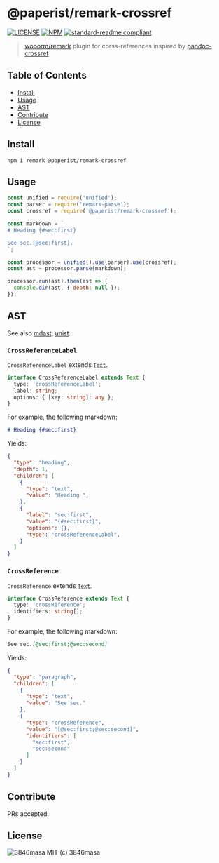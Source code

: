 # @paperist/remark-crossref

[![LICENSE][license-badge]][license]
[![NPM][npm-badge]][npm]
[![standard-readme compliant][standard-readme-badge]][standard-readme]

[npm]: https://www.npmjs.com/package/@paperist/remark-crossref
[license]: https://3846masa.mit-license.org
[standard-readme]: https://github.com/RichardLitt/standard-readme

[npm-badge]: https://img.shields.io/npm/v/@paperist/remark-crossref.svg?style=flat-square&logo=data:image/png;base64,iVBORw0KGgoAAAANSUhEUgAAACAAAAAgBAMAAACBVGfHAAAABGdBTUEAALGPC/xhBQAAAAFzUkdCAK7OHOkAAAAbUExURcwAAOeIiP////G7u/ri4tIZGdpFReJsbPC3t075sZwAAAAvSURBVCjPY2CgDWAThIMEsACjEhwIUCZg0dGCIqASwMAxMgXAgSzOwMAOC2TqAwBvzR4JxLaP0gAAAABJRU5ErkJggg==
[license-badge]: https://img.shields.io/badge/license-MIT-blue.svg?style=flat-square&logo=data:image/png;base64,iVBORw0KGgoAAAANSUhEUgAAABAAAAAQBAMAAADt3eJSAAAAIGNIUk0AAHomAACAhAAA%2BgAAAIDoAAB1MAAA6mAAADqYAAAXcJy6UTwAAAAVUExURSBTICJcIiNgIiZoJTuhNyt3Kf///%2BCqxSgAAAAGdFJOUwpclbn%2B4Fj6/H8AAAABYktHRAZhZrh9AAAACXBIWXMAAA3XAAAN1wFCKJt4AAAAB3RJTUUH4AkEEjEV7MDQQwAAAGBJREFUCNc1TUEKgDAMi07vE/Q%2BRD8g%2B4BbvAvi/79iMjDQJm1CC6BbDzRsZI3incIpYeYFhCaYnLiyPYnYkwWZFWoFHrSuttCmmbwXh0eJQYVON4JthZTxCzzAmyb8%2BAAKXBRyN6RyZQAAAABJRU5ErkJggg==
[standard-readme-badge]: https://img.shields.io/badge/standard--readme-OK-green.svg?style=flat-square

> [wooorm/remark] plugin for corss-references inspired by [pandoc-crossref]

[wooorm/remark]: https://github.com/wooorm/remark
[pandoc-crossref]: https://github.com/lierdakil/pandoc-crossref

## Table of Contents

- [Install](#install)
- [Usage](#usage)
- [AST](#ast)
- [Contribute](#contribute)
- [License](#license)

## Install

```
npm i remark @paperist/remark-crossref
```

## Usage

```js
const unified = require('unified');
const parser = require('remark-parse');
const crossref = require('@paperist/remark-crossref');

const markdown = `
# Heading {#sec:first}

See sec.[@sec:first].
`;

const processor = unified().use(parser).use(crossref);
const ast = processor.parse(markdown);

processor.run(ast).then(ast => {
  console.dir(ast, { depth: null });
});
```

## AST

See also [mdast], [unist].

[mdast]: https://github.com/syntax-tree/mdast
[unist]: https://github.com/syntax-tree/unist

### `CrossReferenceLabel`

`CrossReferenceLabel` extends [`Text`][unist-text].

```typescript
interface CrossReferenceLabel extends Text {
  type: 'crossReferenceLabel';
  label: string;
  options: { [key: string]: any };
}
```

For example, the following markdown:

```md
# Heading {#sec:first}
```

Yields:

```json
{
  "type": "heading",
  "depth": 1,
  "children": [
    {
      "type": "text",
      "value": "Heading ",
    },
    {
      "label": "sec:first",
      "value": "{#sec:first}",
      "options": {},
      "type": "crossReferenceLabel",
    }
  ]
}
```

### `CrossReference`

`CrossReference` extends [`Text`][unist-text].

```typescript
interface CrossReference extends Text {
  type: 'crossReference';
  identifiers: string[];
}
```

For example, the following markdown:

```md
See sec.[@sec:first;@sec:second]
```

Yields:

```json
{
  "type": "paragraph",
  "children": [
    {
      "type": "text",
      "value": "See sec."
    },
    {
      "type": "crossReference",
      "value": "[@sec:first;@sec:second]",
      "identifiers": [
        "sec:first",
        "sec:second"
      ]
    }
  ]
}
```

[unist-text]: https://github.com/syntax-tree/unist#text

## Contribute

PRs accepted.

## License

![3846masa] MIT (c) 3846masa

[3846masa]: https://www.gravatar.com/avatar/cfeae69aae4f4fc102960f01d35d2d86?s=50
